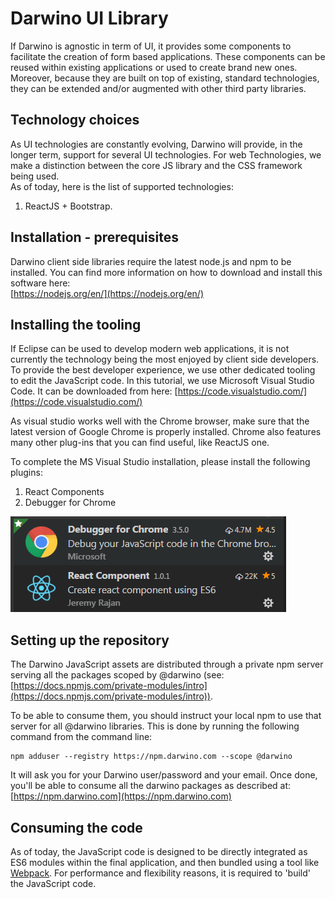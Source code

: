 # Darwino UI Library

If Darwino is agnostic in term of UI, it provides some components to facilitate the creation of form based applications. These components can be reused within existing applications or used to create brand new ones. Moreover, because they are built on top of existing, standard technologies, they can be extended and/or augmented with other third party libraries.

## Technology choices

As UI technologies are constantly evolving, Darwino will provide, in the longer term, support for several UI technologies. For web Technologies, we make a distinction between the core JS library and the CSS framework being used.  
As of today, here is the list of supported technologies:  

1. ReactJS + Bootstrap.

## Installation - prerequisites

Darwino client side libraries require the latest node.js and npm to be installed. You can find more information on how to download and install this software here:  
[https://nodejs.org/en/](https://nodejs.org/en/)

## Installing the tooling

If Eclipse can be used to develop modern web applications, it is not currently the technology being the most enjoyed by client side developers. To provide the best developer experience, we use other dedicated tooling to edit the JavaScript code. In this tutorial, we use Microsoft Visual Studio Code. It can be downloaded from here:
[https://code.visualstudio.com/](https://code.visualstudio.com/)  

As visual studio works well with the Chrome browser, make sure that the latest version of Google Chrome is properly installed. Chrome also features many other plug-ins that you can find useful, like ReactJS one.

To complete the MS Visual Studio installation, please install the following plugins:  

1. React Components  
2. Debugger for Chrome

![](visual-studio-plugins.png)

## Setting up the repository

The Darwino JavaScript assets are distributed through a private npm server serving all the packages scoped by @darwino (see: [https://docs.npmjs.com/private-modules/intro](https://docs.npmjs.com/private-modules/intro)).

To be able to consume them, you should instruct your local npm to use that server for all @darwino libraries. This is done by running the following command from the command line:

```
npm adduser --registry https://npm.darwino.com --scope @darwino
```

It will ask you for your Darwino user/password and your email. Once done, you'll be able to consume all the darwino packages as described at: [https://npm.darwino.com](https://npm.darwino.com)

## Consuming the code

As of today, the JavaScript code is designed to be directly integrated as ES6 modules within the final application, and then bundled using a tool like [Webpack](https://webpack.js.org/). For performance and flexibility reasons, it is required to 'build' the JavaScript code.
